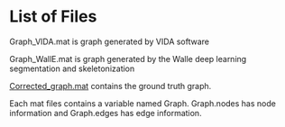 
# List of Files

Graph_VIDA.mat is graph generated by VIDA software

Graph_WallE.mat is graph generated by the Walle deep learning segmentation and skeletonization

[Corrected_graph.mat](https://drive.google.com/a/bu.edu/file/d/1Q2XDsbJqi-itkO1Iep8dGSZeSH4Uay8B/view?usp=sharing) contains 
the ground truth graph.


Each mat files contains a variable named Graph. 
Graph.nodes has node information and Graph.edges has edge information.

